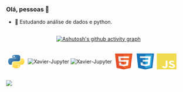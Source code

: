 ### Olá, pessoas 🐜

- 🌱 Estudando análise de dados e python.

<!--[![Anurag's GitHub stats-Dark](https://github-readme-stats.vercel.app/api?username=Cauaxavier&show_icons=true&theme=dark#gh-dark-mode-only)](https://github.com/Cauaxavier/github-readme-stats#gh-dark-mode-only)

[![Top Langs](https://github-readme-stats.vercel.app/api/top-langs/?username=Cauaxavier&hide)](https://github.com/anuraghazra/github-readme-stats)-->
##

<div align="center" >
  <!--<h2 align='center'><i><a href="https://github.com/fescarvalho/github-readme-activity-graph">Activity Graph 📈</i></h2>-->

[![Ashutosh's github activity graph](https://github-readme-activity-graph.cyclic.app/graph?username=Cauaxavier&theme=react-dark&point=132239&bg-color=132239&hide_border=true)](https://github.com/ashutosh00710/github-readme-activity-graph)
</div>

<div style="display: inline_block"><br>
  <img align="center" alt="Xavier-Python" height="45" width="55" src="https://raw.githubusercontent.com/devicons/devicon/master/icons/python/python-original.svg">
  <img align="center" alt="Xavier-Jupyter" height="45" width="55" src="https://cdn.jsdelivr.net/gh/devicons/devicon/icons/jupyter/jupyter-original-wordmark.svg"/>
  <img align="center" alt="Xavier-Jupyter" height="45" width="55" src="https://cdn.jsdelivr.net/gh/devicons/devicon/icons/r/r-original.svg" />
  <img align="center" alt="Xavier-HTML" height="45" width="55" src="https://raw.githubusercontent.com/devicons/devicon/master/icons/html5/html5-original.svg">
  <img align="center" alt="Xavier-CSS" height="45" width="55" src="https://raw.githubusercontent.com/devicons/devicon/master/icons/css3/css3-original.svg">
  <img align="center" alt="Xavier-Js" height="45" width="55" src="https://raw.githubusercontent.com/devicons/devicon/master/icons/javascript/javascript-plain.svg">
</div>
  
  ##
  
  <div>
     <a href="https://www.linkedin.com/in/cauã-gomes-xavier-032020233" target="_blank"><img src="https://img.shields.io/badge/-LinkedIn-%230077B5?style=for-the-badge&logo=linkedin&logoColor=white" target="_blank"></a>
  </div>
